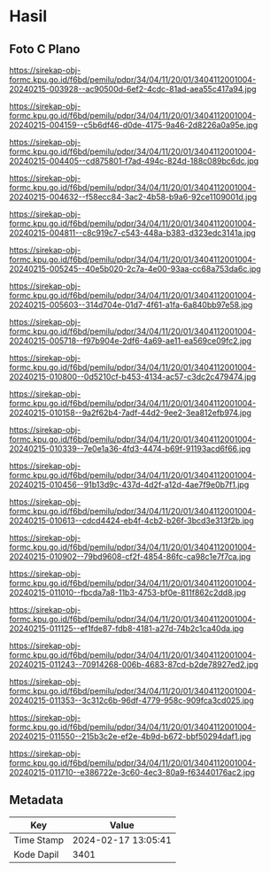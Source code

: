 # Hasil

## Foto C Plano

https://sirekap-obj-formc.kpu.go.id/f6bd/pemilu/pdpr/34/04/11/20/01/3404112001004-20240215-003928--ac90500d-6ef2-4cdc-81ad-aea55c417a94.jpg

https://sirekap-obj-formc.kpu.go.id/f6bd/pemilu/pdpr/34/04/11/20/01/3404112001004-20240215-004159--c5b6df46-d0de-4175-9a46-2d8226a0a95e.jpg

https://sirekap-obj-formc.kpu.go.id/f6bd/pemilu/pdpr/34/04/11/20/01/3404112001004-20240215-004405--cd875801-f7ad-494c-824d-188c089bc6dc.jpg

https://sirekap-obj-formc.kpu.go.id/f6bd/pemilu/pdpr/34/04/11/20/01/3404112001004-20240215-004632--f58ecc84-3ac2-4b58-b9a6-92ce1109001d.jpg

https://sirekap-obj-formc.kpu.go.id/f6bd/pemilu/pdpr/34/04/11/20/01/3404112001004-20240215-004811--c8c919c7-c543-448a-b383-d323edc3141a.jpg

https://sirekap-obj-formc.kpu.go.id/f6bd/pemilu/pdpr/34/04/11/20/01/3404112001004-20240215-005245--40e5b020-2c7a-4e00-93aa-cc68a753da6c.jpg

https://sirekap-obj-formc.kpu.go.id/f6bd/pemilu/pdpr/34/04/11/20/01/3404112001004-20240215-005603--314d704e-01d7-4f61-a1fa-6a840bb97e58.jpg

https://sirekap-obj-formc.kpu.go.id/f6bd/pemilu/pdpr/34/04/11/20/01/3404112001004-20240215-005718--f97b904e-2df6-4a69-ae11-ea569ce09fc2.jpg

https://sirekap-obj-formc.kpu.go.id/f6bd/pemilu/pdpr/34/04/11/20/01/3404112001004-20240215-010800--0d5210cf-b453-4134-ac57-c3dc2c479474.jpg

https://sirekap-obj-formc.kpu.go.id/f6bd/pemilu/pdpr/34/04/11/20/01/3404112001004-20240215-010158--9a2f62b4-7adf-44d2-9ee2-3ea812efb974.jpg

https://sirekap-obj-formc.kpu.go.id/f6bd/pemilu/pdpr/34/04/11/20/01/3404112001004-20240215-010339--7e0e1a36-4fd3-4474-b69f-91193acd6f66.jpg

https://sirekap-obj-formc.kpu.go.id/f6bd/pemilu/pdpr/34/04/11/20/01/3404112001004-20240215-010456--91b13d9c-437d-4d2f-a12d-4ae7f9e0b7f1.jpg

https://sirekap-obj-formc.kpu.go.id/f6bd/pemilu/pdpr/34/04/11/20/01/3404112001004-20240215-010613--cdcd4424-eb4f-4cb2-b26f-3bcd3e313f2b.jpg

https://sirekap-obj-formc.kpu.go.id/f6bd/pemilu/pdpr/34/04/11/20/01/3404112001004-20240215-010902--79bd9608-cf2f-4854-86fc-ca98c1e7f7ca.jpg

https://sirekap-obj-formc.kpu.go.id/f6bd/pemilu/pdpr/34/04/11/20/01/3404112001004-20240215-011010--fbcda7a8-11b3-4753-bf0e-811f862c2dd8.jpg

https://sirekap-obj-formc.kpu.go.id/f6bd/pemilu/pdpr/34/04/11/20/01/3404112001004-20240215-011125--ef1fde87-fdb8-4181-a27d-74b2c1ca40da.jpg

https://sirekap-obj-formc.kpu.go.id/f6bd/pemilu/pdpr/34/04/11/20/01/3404112001004-20240215-011243--70914268-006b-4683-87cd-b2de78927ed2.jpg

https://sirekap-obj-formc.kpu.go.id/f6bd/pemilu/pdpr/34/04/11/20/01/3404112001004-20240215-011353--3c312c6b-96df-4779-958c-909fca3cd025.jpg

https://sirekap-obj-formc.kpu.go.id/f6bd/pemilu/pdpr/34/04/11/20/01/3404112001004-20240215-011550--215b3c2e-ef2e-4b9d-b672-bbf50294daf1.jpg

https://sirekap-obj-formc.kpu.go.id/f6bd/pemilu/pdpr/34/04/11/20/01/3404112001004-20240215-011710--e386722e-3c60-4ec3-80a9-f63440176ac2.jpg


## Metadata

| Key        | Value               |
| ---------- | ------------------- |
| Time Stamp | 2024-02-17 13:05:41 |
| Kode Dapil | 3401                |



